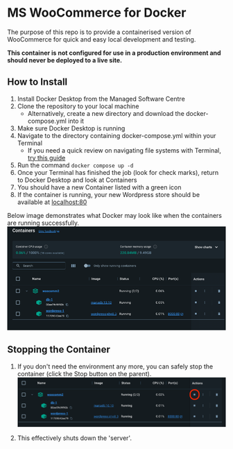 # MS WooCommerce for Docker

The purpose of this repo is to provide a containerised version of WooCommerce for quick and easy local development and testing.

**This container is not configured for use in a production environment and should never be deployed to a live site.**

## How to Install
1. Install Docker Desktop from the Managed Software Centre
2. Clone the repository to your local machine
    - Alternatively, create a new directory and download the docker-compose.yml into it
3. Make sure Docker Desktop is running
4. Navigate to the directory containing docker-compose.yml within your Terminal
    - If you need a quick review on navigating file systems with Terminal, [try this guide](https://terminalcheatsheet.com/guides/navigate-terminal#navigating-folders)
5. Run the command `docker compose up -d`
6. Once your Terminal has finished the job (look for check marks), return to Docker Desktop and look at Containers
7. You should have a new Container listed with a green icon
8. If the container is running, your new Wordpress store should be available at [localhost:80](http://localhost:80)

Below image demonstrates what Docker may look like when the containers are running successfully.
![Screenshot of Docker with running containers for a mariadb database, and a wordpress service](/img/Docker-Containers-Running.png)

## Stopping the Container
1. If you don't need the environment any more, you can safely stop the container (click the Stop button on the parent).
![Screenshot of Docker containers, with a red circle around a Stop button](/img/Docker-Stop.png)

2. This effectively shuts down the 'server'.